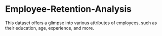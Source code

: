 # Employee-Retention-Analysis
This dataset offers a glimpse into various attributes of employees, such as their education, age, experience, and more.
